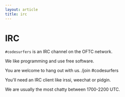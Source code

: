 ```yaml
---
layout: article
title: irc
---
```


# IRC

`#codesurfers` is an IRC channel on the OFTC network.

We like programming and use free software.

You are welcome to hang out with us.
/join #codesurfers

You'll need an IRC client like irssi, weechat or pidgin.

We are usually the most chatty between 1700-2200 UTC.
